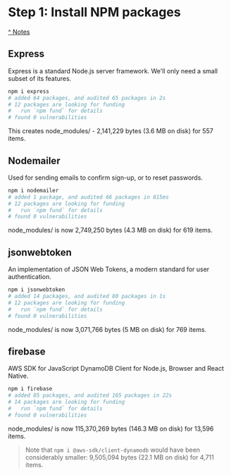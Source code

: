 # Step 1: Install NPM packages

[^ Notes](./00-notes.md)

## Express

Express is a standard Node.js server framework. We'll only need a small subset
of its features.

```bash
npm i express
# added 64 packages, and audited 65 packages in 2s
# 12 packages are looking for funding
#   run `npm fund` for details
# found 0 vulnerabilities
```

This creates node_modules/ - 2,141,229 bytes (3.6 MB on disk) for 557 items.

## Nodemailer

Used for sending emails to confirm sign-up, or to reset passwords.

```bash
npm i nodemailer
# added 1 package, and audited 66 packages in 815ms
# 12 packages are looking for funding
#   run `npm fund` for details
# found 0 vulnerabilities
```

node_modules/ is now 2,749,250 bytes (4.3 MB on disk) for 619 items.

## jsonwebtoken

An implementation of JSON Web Tokens, a modern standard for user authentication.

```bash
npm i jsonwebtoken
# added 14 packages, and audited 80 packages in 1s
# 12 packages are looking for funding
#   run `npm fund` for details
# found 0 vulnerabilities
```

node_modules/ is now 3,071,766 bytes (5 MB on disk) for 769 items.

## firebase

AWS SDK for JavaScript DynamoDB Client for Node.js, Browser and React Native.

```bash
npm i firebase
# added 85 packages, and audited 165 packages in 22s
# 14 packages are looking for funding
#   run `npm fund` for details
# found 0 vulnerabilities
```

node_modules/ is now 115,370,269 bytes (146.3 MB on disk) for 13,596 items.

> Note that `npm i @aws-sdk/client-dynamodb` would have been considerably
> smaller: 9,505,094 bytes (22.1 MB on disk) for 4,711 items.

